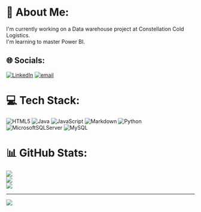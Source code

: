 # 💫 About Me:
I'm currently working on a Data warehouse project at Constellation Cold Logistics.<br>I'm learning to master Power BI.


## 🌐 Socials:
[![LinkedIn](https://img.shields.io/badge/LinkedIn-%230077B5.svg?logo=linkedin&logoColor=white)](https://linkedin.com/in/christofvinck) [![email](https://img.shields.io/badge/Email-D14836?logo=gmail&logoColor=white)](mailto:christof.vinck@constellationcold.com) 

# 💻 Tech Stack:
![HTML5](https://img.shields.io/badge/html5-%23E34F26.svg?style=for-the-badge&logo=html5&logoColor=white) ![Java](https://img.shields.io/badge/java-%23ED8B00.svg?style=for-the-badge&logo=openjdk&logoColor=white) ![JavaScript](https://img.shields.io/badge/javascript-%23323330.svg?style=for-the-badge&logo=javascript&logoColor=%23F7DF1E) ![Markdown](https://img.shields.io/badge/markdown-%23000000.svg?style=for-the-badge&logo=markdown&logoColor=white) ![Python](https://img.shields.io/badge/python-3670A0?style=for-the-badge&logo=python&logoColor=ffdd54) ![MicrosoftSQLServer](https://img.shields.io/badge/Microsoft%20SQL%20Server-CC2927?style=for-the-badge&logo=microsoft%20sql%20server&logoColor=white) ![MySQL](https://img.shields.io/badge/mysql-4479A1.svg?style=for-the-badge&logo=mysql&logoColor=white)
# 📊 GitHub Stats:
![](https://github-readme-stats.vercel.app/api?username=ChristofVinck&theme=dark&hide_border=false&include_all_commits=true&count_private=true)<br/>
![](https://github-readme-streak-stats.herokuapp.com/?user=ChristofVinck&theme=dark&hide_border=false)<br/>
![](https://github-readme-stats.vercel.app/api/top-langs/?username=ChristofVinck&theme=dark&hide_border=false&include_all_commits=true&count_private=true&layout=compact)

---
[![](https://visitcount.itsvg.in/api?id=ChristofVinck&icon=0&color=0)](https://visitcount.itsvg.in)

<!-- Proudly created with GPRM ( https://gprm.itsvg.in ) -->
